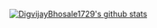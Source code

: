 [![DigvijayBhosale1729's github stats](https://github-readme-stats.vercel.app/api?username=DigvijayBhosale1729&show_icons=true&theme=blue-green)](https://github.com/anuraghazra/github-readme-stats)

<!--
**DigvijayBhosale1729/DigvijayBhosale1729** is a ✨ _special_ ✨ repository because its `README.md` (this file) appears on your GitHub profile.

Here are some ideas to get you started:

- 🔭 I’m currently working on ...
- 🌱 I’m currently learning ...
- 👯 I’m looking to collaborate on ...
- 🤔 I’m looking for help with ...
- 💬 Ask me about ...
- 📫 How to reach me: ...
- 😄 Pronouns: ...
- ⚡ Fun fact: ...
-->
